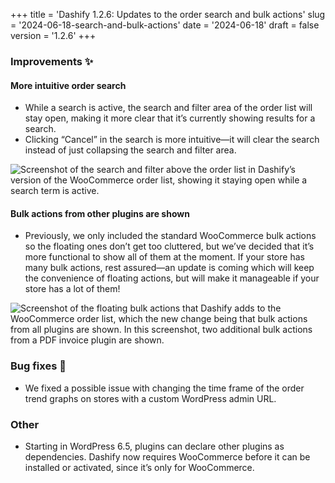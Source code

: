 +++
title = 'Dashify 1.2.6: Updates to the order search and bulk actions'
slug = '2024-06-18-search-and-bulk-actions'
date = '2024-06-18'
draft = false
version = '1.2.6'
+++

### Improvements ✨

#### More intuitive order search

- While a search is active, the search and filter area of the order list will stay open, making it more clear that it’s currently showing results for a search.
- Clicking “Cancel” in the search is more intuitive—it will clear the search instead of just collapsing the search and filter area.

![Screenshot of the search and filter above the order list in Dashify’s version of the WooCommerce order list, showing it staying open while a search term is active.](/releases/2024-06-18-search-and-bulk-actions/search.webp)

#### Bulk actions from other plugins are shown

- Previously, we only included the standard WooCommerce bulk actions so the floating ones don’t get too cluttered, but we’ve decided that it’s more functional to show all of them at the moment. If your store has many bulk actions, rest assured—an update is coming which will keep the convenience of floating actions, but will make it manageable if your store has a lot of them!

![Screenshot of the floating bulk actions that Dashify adds to the WooCommerce order list, which the new change being that bulk actions from all plugins are shown. In this screenshot, two additional bulk actions from a PDF invoice plugin are shown.](/releases/2024-06-18-search-and-bulk-actions/bulk-actions.webp)

### Bug fixes 🐞

- We fixed a possible issue with changing the time frame of the order trend graphs on stores with a custom WordPress admin URL.

### Other

- Starting in WordPress 6.5, plugins can declare other plugins as dependencies. Dashify now requires WooCommerce before it can be installed or activated, since it’s only for WooCommerce.
